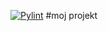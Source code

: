 [![Pylint](https://github.com/Zemchuck/My_repo/actions/workflows/pylint.yml/badge.svg)](https://github.com/Zemchuck/My_repo/actions/workflows/pylint.yml)
#moj projekt
